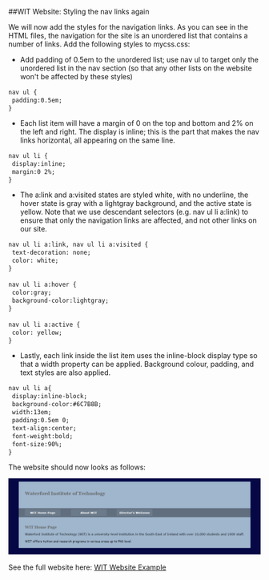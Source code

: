 ##WIT Website: Styling the nav links again

We will now add the styles for the navigation links. As you can see in the HTML files, the navigation for the site is an unordered list that contains a number of links. Add the following styles to mycss.css:

- Add padding of 0.5em to the unordered list; use nav ul to target only the unordered list in the nav section (so that any other lists on the website won't be affected by these styles)
~~~
nav ul {
 padding:0.5em;
}
~~~

- Each list item will have a margin of 0 on the top and bottom and 2% on the left and right. The display is inline; this is the part that makes the nav links horizontal, all appearing on the same line.
~~~
nav ul li {
 display:inline;
 margin:0 2%;
}
~~~

- The a:link and a:visited states are styled white, with no underline, the hover state is gray with a lightgray background, and the active state is yellow. Note that we use descendant selectors (e.g. nav ul li a:link) to ensure that only the navigation links are affected, and not other links on our site.

~~~
nav ul li a:link, nav ul li a:visited {
 text-decoration: none;
 color: white;
}

nav ul li a:hover {
 color:gray;
 background-color:lightgray;
}

nav ul li a:active {
 color: yellow;
}
~~~

- Lastly, each link inside the list item uses the inline-block display type so that a width property can be applied. Background colour, padding, and text styles are also applied.
~~~
nav ul li a{
 display:inline-block;
 background-color:#6C7B8B;
 width:13em;
 padding:0.5em 0;
 text-align:center;
 font-weight:bold;
 font-size:90%;
}
~~~

The website should now looks as follows:

![](./img/ex1.png)

See the full website here: <a href="archives/example/index.html" target="_ blank">WIT Website Example</a>
